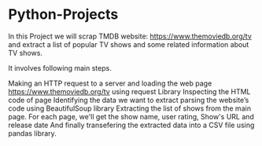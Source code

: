 # Python-Projects
In this Project we will scrap TMDB website: https://www.themoviedb.org/tv and extract a list of popular TV shows and some related information about TV shows.

It involves following main steps.

Making an HTTP request to a server and loading the web page https://www.themoviedb.org/tv using request Library
Inspecting the HTML code of page
Identifying the data we want to extract
parsing the website’s code using BeautifulSoup library
Extracting the list of shows from the main page. For each page, we'll get the
show name, user rating, Show's URL and release date
And finally transefering the extracted data into a CSV file using pandas library.
